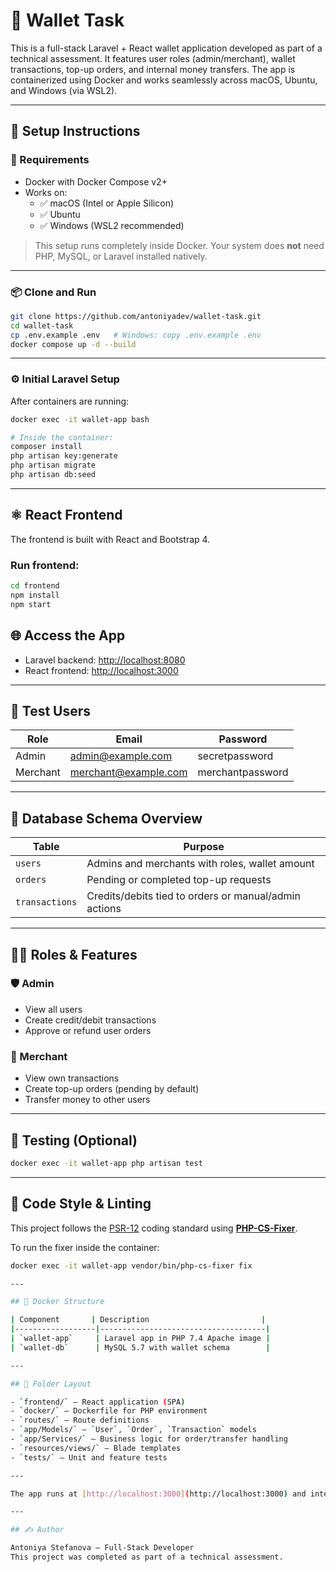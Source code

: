 # 💸 Wallet Task

This is a full-stack Laravel + React wallet application developed as part of a technical assessment. It features user roles (admin/merchant), wallet transactions, top-up orders, and internal money transfers. The app is containerized using Docker and works seamlessly across macOS, Ubuntu, and Windows (via WSL2).

---

## 🚀 Setup Instructions

### 🔧 Requirements

- Docker with Docker Compose v2+
- Works on:
  - ✅ macOS (Intel or Apple Silicon)
  - ✅ Ubuntu
  - ✅ Windows (WSL2 recommended)

> This setup runs completely inside Docker. Your system does **not** need PHP, MySQL, or Laravel installed natively.

---

### 📦 Clone and Run

```bash
git clone https://github.com/antoniyadev/wallet-task.git
cd wallet-task
cp .env.example .env   # Windows: copy .env.example .env
docker compose up -d --build
```

---

### ⚙️ Initial Laravel Setup

After containers are running:

```bash
docker exec -it wallet-app bash

# Inside the container:
composer install
php artisan key:generate
php artisan migrate
php artisan db:seed
```

---

## ⚛️ React Frontend

The frontend is built with React and Bootstrap 4.

### Run frontend:

```bash
cd frontend
npm install
npm start
```

## 🌐 Access the App

- Laravel backend: [http://localhost:8080](http://localhost:8080)
- React frontend: [http://localhost:3000](http://localhost:3000)

---

## 👤 Test Users

| Role     | Email                  | Password          |
|----------|------------------------|-------------------|
| Admin    | admin@example.com      | secretpassword    |
| Merchant | merchant@example.com   | merchantpassword  |

---

## 🐘 Database Schema Overview

| Table         | Purpose                                                   |
|---------------|-----------------------------------------------------------|
| `users`       | Admins and merchants with roles, wallet amount            |
| `orders`      | Pending or completed top-up requests                      |
| `transactions`| Credits/debits tied to orders or manual/admin actions     |

---

## 🧑‍💻 Roles & Features

### 🛡️ Admin

- View all users
- Create credit/debit transactions
- Approve or refund user orders

### 🛒 Merchant

- View own transactions
- Create top-up orders (pending by default)
- Transfer money to other users

---

## 🧪 Testing (Optional)

```bash
docker exec -it wallet-app php artisan test
```

---

## 🎯 Code Style & Linting

This project follows the [PSR-12](https://www.php-fig.org/psr/psr-12/) coding standard using **[PHP-CS-Fixer](https://github.com/PHP-CS-Fixer/PHP-CS-Fixer)**.

To run the fixer inside the container:

```bash
docker exec -it wallet-app vendor/bin/php-cs-fixer fix

---

## 🧰 Docker Structure

| Component       | Description                         |
|------------------|-------------------------------------|
| `wallet-app`     | Laravel app in PHP 7.4 Apache image |
| `wallet-db`      | MySQL 5.7 with wallet schema        |

---

## 📂 Folder Layout

- `frontend/` — React application (SPA)
- `docker/` — Dockerfile for PHP environment
- `routes/` — Route definitions
- `app/Models/` — `User`, `Order`, `Transaction` models
- `app/Services/` — Business logic for order/transfer handling
- `resources/views/` — Blade templates
- `tests/` — Unit and feature tests

---

The app runs at [http://localhost:3000](http://localhost:3000) and interacts with Laravel through cookies and CSRF protection.

---

## ✍️ Author

Antoniya Stefanova — Full-Stack Developer  
This project was completed as part of a technical assessment.
